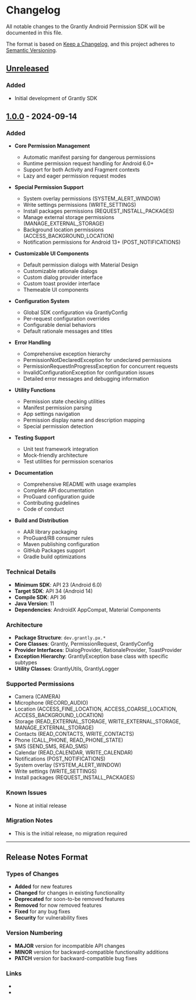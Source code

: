 # Changelog

All notable changes to the Grantly Android Permission SDK will be documented in this file.

The format is based on [Keep a Changelog](https://keepachangelog.com/en/1.0.0/),
and this project adheres to [Semantic Versioning](https://semver.org/spec/v2.0.0.html).

## [Unreleased]

### Added
- Initial development of Grantly SDK

## [1.0.0] - 2024-09-14

### Added
- **Core Permission Management**
  - Automatic manifest parsing for dangerous permissions
  - Runtime permission request handling for Android 6.0+
  - Support for both Activity and Fragment contexts
  - Lazy and eager permission request modes

- **Special Permission Support**
  - System overlay permissions (SYSTEM_ALERT_WINDOW)
  - Write settings permissions (WRITE_SETTINGS)
  - Install packages permissions (REQUEST_INSTALL_PACKAGES)
  - Manage external storage permissions (MANAGE_EXTERNAL_STORAGE)
  - Background location permissions (ACCESS_BACKGROUND_LOCATION)
  - Notification permissions for Android 13+ (POST_NOTIFICATIONS)

- **Customizable UI Components**
  - Default permission dialogs with Material Design
  - Customizable rationale dialogs
  - Custom dialog provider interface
  - Custom toast provider interface
  - Themeable UI components

- **Configuration System**
  - Global SDK configuration via GrantlyConfig
  - Per-request configuration overrides
  - Configurable denial behaviors
  - Default rationale messages and titles

- **Error Handling**
  - Comprehensive exception hierarchy
  - PermissionNotDeclaredException for undeclared permissions
  - PermissionRequestInProgressException for concurrent requests
  - InvalidConfigurationException for configuration issues
  - Detailed error messages and debugging information

- **Utility Functions**
  - Permission state checking utilities
  - Manifest permission parsing
  - App settings navigation
  - Permission display name and description mapping
  - Special permission detection

- **Testing Support**
  - Unit test framework integration
  - Mock-friendly architecture
  - Test utilities for permission scenarios

- **Documentation**
  - Comprehensive README with usage examples
  - Complete API documentation
  - ProGuard configuration guide
  - Contributing guidelines
  - Code of conduct

- **Build and Distribution**
  - AAR library packaging
  - ProGuard/R8 consumer rules
  - Maven publishing configuration
  - GitHub Packages support
  - Gradle build optimizations

### Technical Details
- **Minimum SDK**: API 23 (Android 6.0)
- **Target SDK**: API 34 (Android 14)
- **Compile SDK**: API 36
- **Java Version**: 11
- **Dependencies**: AndroidX AppCompat, Material Components

### Architecture
- **Package Structure**: `dev.grantly.px.*`
- **Core Classes**: Grantly, PermissionRequest, GrantlyConfig
- **Provider Interfaces**: DialogProvider, RationaleProvider, ToastProvider
- **Exception Hierarchy**: GrantlyException base class with specific subtypes
- **Utility Classes**: GrantlyUtils, GrantlyLogger

### Supported Permissions
- Camera (CAMERA)
- Microphone (RECORD_AUDIO)
- Location (ACCESS_FINE_LOCATION, ACCESS_COARSE_LOCATION, ACCESS_BACKGROUND_LOCATION)
- Storage (READ_EXTERNAL_STORAGE, WRITE_EXTERNAL_STORAGE, MANAGE_EXTERNAL_STORAGE)
- Contacts (READ_CONTACTS, WRITE_CONTACTS)
- Phone (CALL_PHONE, READ_PHONE_STATE)
- SMS (SEND_SMS, READ_SMS)
- Calendar (READ_CALENDAR, WRITE_CALENDAR)
- Notifications (POST_NOTIFICATIONS)
- System overlay (SYSTEM_ALERT_WINDOW)
- Write settings (WRITE_SETTINGS)
- Install packages (REQUEST_INSTALL_PACKAGES)

### Known Issues
- None at initial release

### Migration Notes
- This is the initial release, no migration required

---

## Release Notes Format

### Types of Changes
- **Added** for new features
- **Changed** for changes in existing functionality
- **Deprecated** for soon-to-be removed features
- **Removed** for now removed features
- **Fixed** for any bug fixes
- **Security** for vulnerability fixes

### Version Numbering
- **MAJOR** version for incompatible API changes
- **MINOR** version for backward-compatible functionality additions
- **PATCH** version for backward-compatible bug fixes

### Links
- [Unreleased]: https://github.com/PrajyotxD/Grantly/compare/v1.0.0...HEAD
- [1.0.0]: https://github.com/PrajyotxD/Grantly/releases/tag/v1.0.0